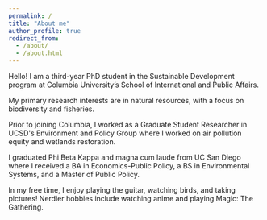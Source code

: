 ```yaml
---
permalink: /
title: "About me"
author_profile: true
redirect_from: 
  - /about/
  - /about.html
---
```


Hello! I am a third-year PhD student in the Sustainable Development program at Columbia University’s School of International and Public Affairs. 

My primary research interests are in natural resources, with a focus on biodiversity and fisheries. 

Prior to joining Columbia, I worked as a Graduate Student Researcher in UCSD's Environment and Policy Group where I worked on air pollution equity and wetlands restoration.

I graduated Phi Beta Kappa and magna cum laude from UC San Diego where I received a BA in Economics-Public Policy, a BS in Environmental Systems, and a Master of Public Policy. 

In my free time, I enjoy playing the guitar, watching birds, and taking pictures! Nerdier hobbies include watching anime and playing Magic: The Gathering.
